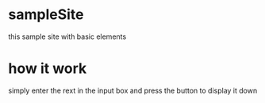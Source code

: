 # sampleSite
this sample site with basic elements 

# how it work
simply enter the rext in the input box and press the button to display it down
